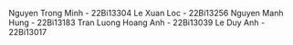 Nguyen Trong Minh - 22Bi13304
Le Xuan Loc - 22Bi13256
Nguyen Manh Hung - 22Bi13183
Tran Luong Hoang Anh - 22Bi13039
Le Duy Anh - 22Bi13017
